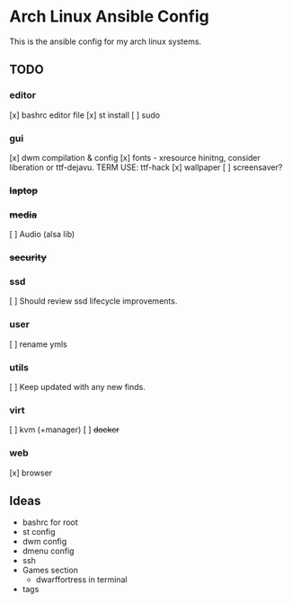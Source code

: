 # Arch Linux Ansible Config
This is the ansible config for my arch linux systems.


## TODO
### editor
[x] bashrc editor file
[x] st install
[ ] sudo
### gui
[x] dwm compilation & config
[x] fonts - xresource hinitng, consider liberation or ttf-dejavu. TERM USE: ttf-hack
[x] wallpaper
[ ] screensaver?
### ~~laptop~~ 
### ~~media~~ 
[ ] Audio (alsa lib)
### ~~security~~ 
### ssd
[ ] Should review ssd lifecycle improvements.
### user 
[ ] rename ymls
### utils
[ ] Keep updated with any new finds.
### virt
[ ] kvm (+manager)
[ ] ~~docker~~
### web
[x] browser 


## Ideas
- bashrc for root
- st config
- dwm config
- dmenu config
- ssh
- Games section
  - dwarffortress in terminal
- tags


